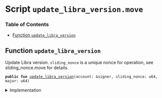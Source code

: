 
<a name="SCRIPT"></a>

# Script `update_libra_version.move`

### Table of Contents

-  [Function `update_libra_version`](#SCRIPT_update_libra_version)



<a name="SCRIPT_update_libra_version"></a>

## Function `update_libra_version`

Update Libra version.
<code>sliding_nonce</code> is a unique nonce for operation, see sliding_nonce.move for details.


<pre><code><b>public</b> <b>fun</b> <a href="#SCRIPT_update_libra_version">update_libra_version</a>(account: &signer, sliding_nonce: u64, major: u64)
</code></pre>



<details>
<summary>Implementation</summary>


<pre><code><b>fun</b> <a href="#SCRIPT_update_libra_version">update_libra_version</a>(account: &signer, sliding_nonce: u64, major: u64) {
    <a href="../../modules/doc/SlidingNonce.md#0x1_SlidingNonce_record_nonce_or_abort">SlidingNonce::record_nonce_or_abort</a>(account, sliding_nonce);
    <a href="../../modules/doc/LibraVersion.md#0x1_LibraVersion_set">LibraVersion::set</a>(account, major)
}
</code></pre>



</details>
